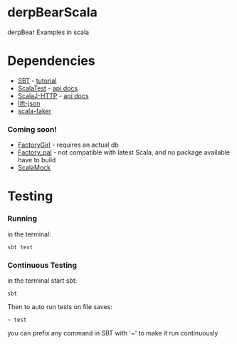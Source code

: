 # derpBearScala
derpBear Examples in scala


# Dependencies 

* [SBT](http://www.scala-sbt.org/index.html) - [tutorial](http://www.scala-sbt.org/0.13/tutorial/index.html)
* [ScalaTest](http://www.scalatest.org/) - [api docs](http://doc.scalatest.org/2.2.4/index.html#package)
* [ScalaJ-HTTP](https://github.com/scalaj/scalaj-http) - [api docs](http://scalaj.github.io/scalaj-http/1.1.0/#package)
* [lift-json](https://github.com/lift/framework/tree/master/core/json)
* [scala-faker](https://github.com/justwrote/scala-faker)

### Coming soon!

* [FactoryGirl](http://skinny-framework.org/documentation/factory-girl.html) - requires an actual db
* [Factory_pal](https://github.com/mgonto/factory_pal) - not compatible with latest Scala, and no package available have to build
* [ScalaMock](http://scalamock.org/)


# Testing

### Running

in the terminal:

```
sbt test
```

### Continuous Testing

in the terminal start sbt:

```
sbt
```

Then to auto run tests on file saves:

```
~ test
```

you can prefix any command in SBT with '~' to make it run continuously


